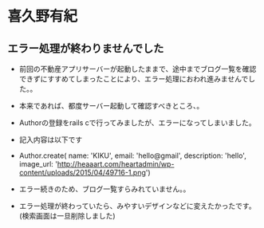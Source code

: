 # 喜久野有紀
## エラー処理が終わりませんでした
- 前回の不動産アプリサーバーが起動したままで、途中までブログ一覧を確認できずにすすめてしまったことにより、エラー処理におわれ進みませんでした。。
- 本来であれば、都度サーバー起動して確認すべきところ、。

- Authorの登録をrails cで行ってみましたが、エラーになってしまいました。
- 記入内容は以下です
- Author.create( name: 'KIKU', email: 'hello@gmail', description: 'hello', image_url: 'http://heaaart.com/heartadmin/wp-content/uploads/2015/04/49716-1.png')

- エラー続きのため、ブログ一覧すらみれていません。。
- エラー処理が終わっていたら、みやすいデザインなどに変えたかったです。
(検索画面は一旦削除しました)
